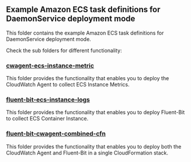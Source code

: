 ## Example Amazon ECS task definitions for DaemonService deployment mode

This folder contains the example Amazon ECS task definitions for DaemonService deployment mode.

Check the sub folders for different functionality:

### [cwagent-ecs-instance-metric](cwagent-ecs-instance-metric)
This folder provides the functionality that enables you to deploy the CloudWatch Agent to collect ECS Instance Metrics.

### [fluent-bit-ecs-instance-logs]( fluent-bit-ecs-instance-logs)
This folder provides the functionality that enables you to deploy Fluent-Bit to collect ECS Container Instance.

### [fluent-bit-cwagent-combined-cfn]( fluent-bit-cwagent-combined-cfn)
This folder provides the functionality that enables you to deploy both the CloudWatch Agent and Fluent-Bit in a single CloudFormation stack.